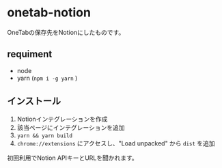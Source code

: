# onetab-notion

OneTabの保存先をNotionにしたものです。

## requiment

- node
- yarn (`npm i -g yarn` )

## インストール

1. Notionインテグレーションを作成
2. 該当ページにインテグレーションを追加
3. `yarn && yarn build`
4. `chrome://extensions` にアクセスし、"Load unpacked" から `dist` を追加

初回利用でNotion APIキーとURLを聞かれます。
